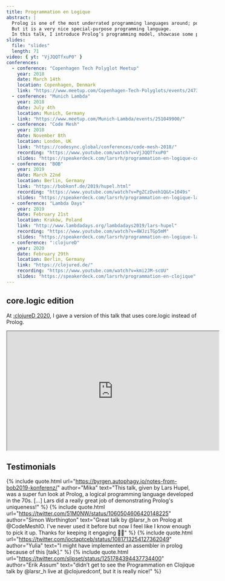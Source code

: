 ```yaml
---
title: Programmation en Logique
abstract: |
  Prolog is one of the most underrated programming languages around; possibly because of its strange syntax and the unusual paradigm.
  But it is a very nice special-purpose programming language.
  In this talk, I introduce Prolog’s programming model, showcase some programming domains in which Prolog allows for very concise, elegant programs, and finally describe how it can also be used as a general-purpose tool.
slides:
  file: "slides"
  length: 71
video: { yt: "VjJQQTfxuP0" }
conferences:
  - conference: "Copenhagen Tech Polyglot Meetup"
    year: 2018
    date: March 14th
    location: Copenhagen, Denmark
    link: "https://www.meetup.com/Copenhagen-Tech-Polyglots/events/247377247/"
  - conference: "Munich Lambda"
    year: 2018
    date: July 4th
    location: Munich, Germany
    link: "https://www.meetup.com/Munich-Lambda/events/251049900/"
  - conference: "Code Mesh"
    year: 2018
    date: November 8th
    location: London, UK
    link: "https://codesync.global/conferences/code-mesh-2018/"
    recording: "https://www.youtube.com/watch?v=VjJQQTfxuP0"
    slides: "https://speakerdeck.com/larsrh/programmation-en-logique-code-mesh-edition"
  - conference: "BOB"
    year: 2019
    date: March 22nd
    location: Berlin, Germany
    link: "https://bobkonf.de/2019/hupel.html"
    recording: "https://www.youtube.com/watch?v=PgZCzDveh1Q&t=1049s"
    slides: "https://speakerdeck.com/larsrh/programmation-en-logique-lambdadays-edition"
  - conference: "Lambda Days"
    year: 2019
    date: February 21st
    location: Kraków, Poland
    link: "http://www.lambdadays.org/lambdadays2019/lars-hupel"
    recording: "https://www.youtube.com/watch?v=4WJziTGp5mM"
    slides: "https://speakerdeck.com/larsrh/programmation-en-logique-lambdadays-edition"
  - conference: ":clojureD"
    year: 2020
    date: February 29th
    location: Berlin, Germany
    link: "https://clojured.de/"
    recording: "https://www.youtube.com/watch?v=kmi2JM-scUU"
    slides: "https://speakerdeck.com/larsrh/programmation-en-clojique"
---
```


## core.logic edition

At [:clojureD 2020](https://clojured.de/), I gave a version of this talk that uses core.logic instead of Prolog.

<iframe width="560" height="315" src="https://www.youtube-nocookie.com/embed/kmi2JM-scUU" title="YouTube player" allowfullscreen></iframe>

## Testimonials

{% include quote.html url="https://byrgen.autophagy.io/notes-from-bob2019-konferenz/" author="Mika" text="This talk, given by Lars Hupel, was a super fun look at Prolog, a logical programming language developed in the 70s. […] Lars did a really great job of demonstrating Prolog's uniqueness!" %}
{% include quote.html url="https://twitter.com/51M0NW/status/1060504606420148225" author="Simon Worthington" text="Great talk by @larsr_h on Prolog at @CodeMeshIO. I've never used it before but now I feel like I know enough to pick it up. Thanks for keeping it engaging 👏🏻" %}
{% include quote.html url="https://twitter.com/ioctaptceb/status/1081713254127362049" author="Yulia" text="I might have implemented an assembler in prolog because of this [talk]." %}
{% include quote.html url="https://twitter.com/slipset/status/1251784394437734400" author="Erik Assum" text="didn’t get to see the Programmation en Clojique talk by @larsr_h live at @clojuredconf, but it is really nice!" %}
